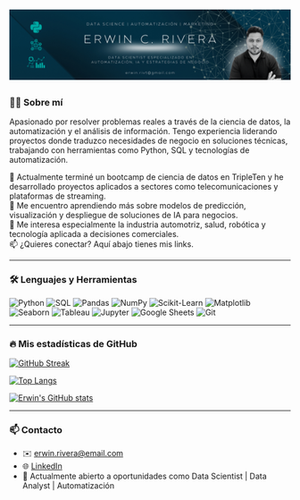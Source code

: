 # ![Banner](https://raw.githubusercontent.com/DebugDr/erwinrivera/main/1.png)

### 👨‍💻 Sobre mí

Apasionado por resolver problemas reales a través de la ciencia de datos, la automatización y el análisis de información. Tengo experiencia liderando proyectos donde traduzco necesidades de negocio en soluciones técnicas, trabajando con herramientas como Python, SQL y tecnologías de automatización.

🔭 Actualmente terminé un bootcamp de ciencia de datos en TripleTen y he desarrollado proyectos aplicados a sectores como telecomunicaciones y plataformas de streaming.  
🌱 Me encuentro aprendiendo más sobre modelos de predicción, visualización y despliegue de soluciones de IA para negocios.  
💬 Me interesa especialmente la industria automotriz, salud, robótica y tecnología aplicada a decisiones comerciales.  
📫 ¿Quieres conectar? Aquí abajo tienes mis links.

---

### 🛠️ Lenguajes y Herramientas

![Python](https://img.shields.io/badge/-Python-333?style=flat&logo=python)
![SQL](https://img.shields.io/badge/-SQL-333?style=flat&logo=mysql)
![Pandas](https://img.shields.io/badge/-Pandas-333?style=flat&logo=pandas)
![NumPy](https://img.shields.io/badge/-NumPy-333?style=flat&logo=numpy)
![Scikit-Learn](https://img.shields.io/badge/-ScikitLearn-333?style=flat&logo=scikit-learn)
![Matplotlib](https://img.shields.io/badge/-Matplotlib-333?style=flat)
![Seaborn](https://img.shields.io/badge/-Seaborn-333?style=flat)
![Tableau](https://img.shields.io/badge/-Tableau-333?style=flat&logo=tableau)
![Jupyter](https://img.shields.io/badge/-Jupyter-333?style=flat&logo=jupyter)
![Google Sheets](https://img.shields.io/badge/-Google%20Sheets-333?style=flat&logo=googlesheets)
![Git](https://img.shields.io/badge/-Git-333?style=flat&logo=git)

---

### 🔥 Mis estadísticas de GitHub

[![GitHub Streak](https://streak-stats.demolab.com/?user=ErwinRivera&theme=dark)](https://git.io/streak-stats)

[![Top Langs](https://github-readme-stats.vercel.app/api/top-langs/?username=ErwinRivera&layout=compact&theme=dark)](https://github.com/anuraghazra/github-readme-stats)

[![Erwin's GitHub stats](https://github-readme-stats.vercel.app/api?username=ErwinRivera&show_icons=true&theme=dark)](https://github.com/anuraghazra/github-readme-stats)

---

### 📫 Contacto

- ✉️ erwin.rivera@email.com  
- 🌐 [LinkedIn](https://www.linkedin.com/in/TULINKAQUI)  
- 🧠 Actualmente abierto a oportunidades como Data Scientist | Data Analyst | Automatización
